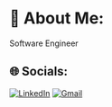 # 💫 About Me:
Software Engineer

## 🌐 Socials:
[![LinkedIn](https://img.shields.io/badge/LinkedIn-0077B5?style=for-the-badge&logo=linkedin&logoColor=white)](https://linkedin.com/in/dpizarrow) 
[![Gmail](https://img.shields.io/badge/Gmail-D14836?style=for-the-badge&logo=gmail&logoColor=white)](mailto:diego.pizarro0@gmail.com) 
